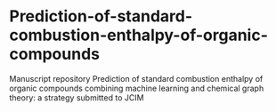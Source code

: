 # Prediction-of-standard-combustion-enthalpy-of-organic-compounds
Manuscript repository Prediction of standard combustion enthalpy of organic compounds combining machine learning and chemical graph theory: a strategy submitted to JCIM
